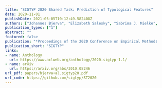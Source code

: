 ```yaml
---
title: "SIGTYP 2020 Shared Task: Prediction of Typological Features"
date: 2020-11-01
publishDate: 2021-05-05T10:12:49.582408Z
authors: ["Johannes Bjerva", "Elizabeth Salesky", "Sabrina J. Mielke", "Aditi Chaudhary", "Giuseppe G. A. Celano", "Edoardo M. Ponti", "Ekaterina Vylomova", "Ryan Cotterell", "Isabelle Augenstein"]
publication_types: ["1"]
abstract: ""
featured: false
publication: "*Proceedings of the 2020 Conference on Empirical Methods in Natural Language Processing*"
publication_short: "SIGTYP"
links:
- name: Anthology
  url: https://www.aclweb.org/anthology/2020.sigtyp-1.1/
- name: arXiv
  url: https://arxiv.org/abs/2010.08246
url_pdf: papers/bjerva+al.sigtyp20.pdf
url_code: https://github.com/sigtyp/ST2020
---
```


